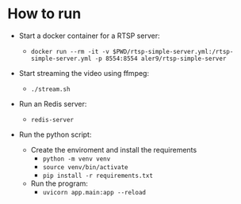 # How to run

- Start a docker container for a RTSP server:
    - `docker run --rm -it -v $PWD/rtsp-simple-server.yml:/rtsp-simple-server.yml -p 8554:8554 aler9/rtsp-simple-server`

- Start streaming the video using ffmpeg:
    - `./stream.sh`

- Run an Redis server:
    - `redis-server`

- Run the python script:
    - Create the enviroment and install the requirements
        - `python -m venv venv`
        - `source venv/bin/activate`
        - `pip install -r requirements.txt`
    - Run the program:
        - `uvicorn app.main:app --reload`